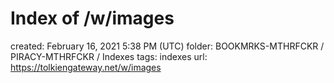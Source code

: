 # Index of /w/images

created: February 16, 2021 5:38 PM (UTC)
folder: BOOKMRKS-MTHRFCKR / PIRACY-MTHRFCKR / Indexes
tags: indexes
url: https://tolkiengateway.net/w/images